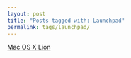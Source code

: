 ```yaml
---
layout: post
title: "Posts tagged with: Launchpad"
permalink: tags/launchpad/
---
```

[Mac OS X Lion](/2011/07/mac-os-x-lion)
